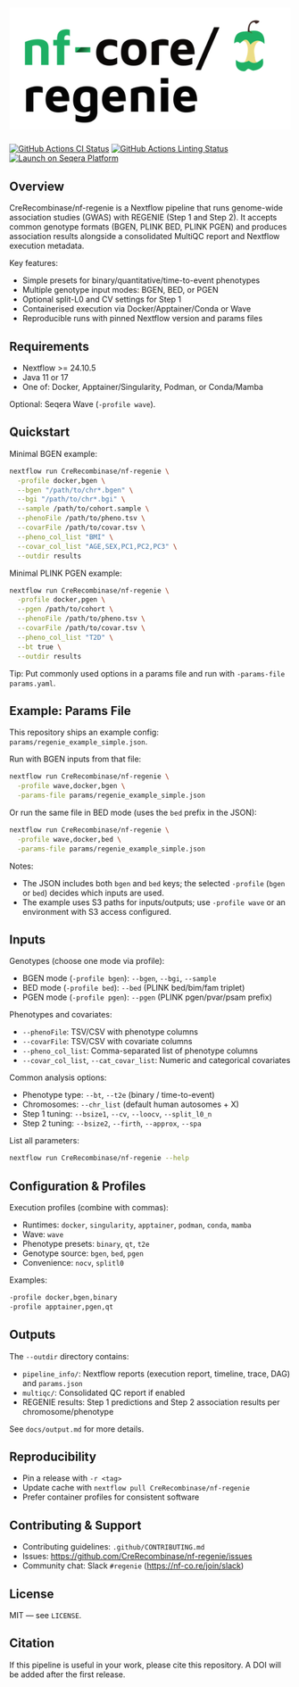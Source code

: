 <h1>
  <picture>
    <source media="(prefers-color-scheme: dark)" srcset="docs/images/nf-core-regenie_logo_dark.png">
    <img alt="CreRecombinase/nf-regenie" src="docs/images/nf-core-regenie_logo_light.png">
  </picture>
</h1>

[![GitHub Actions CI Status](https://github.com/CreRecombinase/nf-regenie/actions/workflows/nf-test.yml/badge.svg)](https://github.com/CreRecombinase/nf-regenie/actions/workflows/nf-test.yml)
[![GitHub Actions Linting Status](https://github.com/CreRecombinase/nf-regenie/actions/workflows/linting.yml/badge.svg)](https://github.com/CreRecombinase/nf-regenie/actions/workflows/linting.yml)
[![Launch on Seqera Platform](https://img.shields.io/badge/Launch%20%F0%9F%9A%80-Seqera%20Platform-%234256e7)](https://cloud.seqera.io/launch?pipeline=https://github.com/CreRecombinase/nf-regenie)

## Overview

CreRecombinase/nf-regenie is a Nextflow pipeline that runs genome-wide association studies (GWAS) with REGENIE (Step 1 and Step 2). It accepts common genotype formats (BGEN, PLINK BED, PLINK PGEN) and produces association results alongside a consolidated MultiQC report and Nextflow execution metadata.

Key features:

- Simple presets for binary/quantitative/time-to-event phenotypes
- Multiple genotype input modes: BGEN, BED, or PGEN
- Optional split-L0 and CV settings for Step 1
- Containerised execution via Docker/Apptainer/Conda or Wave
- Reproducible runs with pinned Nextflow version and params files

## Requirements

- Nextflow >= 24.10.5
- Java 11 or 17
- One of: Docker, Apptainer/Singularity, Podman, or Conda/Mamba

Optional: Seqera Wave (`-profile wave`).

## Quickstart

Minimal BGEN example:

```bash
nextflow run CreRecombinase/nf-regenie \
  -profile docker,bgen \
  --bgen "/path/to/chr*.bgen" \
  --bgi "/path/to/chr*.bgi" \
  --sample /path/to/cohort.sample \
  --phenoFile /path/to/pheno.tsv \
  --covarFile /path/to/covar.tsv \
  --pheno_col_list "BMI" \
  --covar_col_list "AGE,SEX,PC1,PC2,PC3" \
  --outdir results
```

Minimal PLINK PGEN example:

```bash
nextflow run CreRecombinase/nf-regenie \
  -profile docker,pgen \
  --pgen /path/to/cohort \
  --phenoFile /path/to/pheno.tsv \
  --covarFile /path/to/covar.tsv \
  --pheno_col_list "T2D" \
  --bt true \
  --outdir results
```

Tip: Put commonly used options in a params file and run with `-params-file params.yaml`.

## Example: Params File

This repository ships an example config: `params/regenie_example_simple.json`.

Run with BGEN inputs from that file:

```bash
nextflow run CreRecombinase/nf-regenie \
  -profile wave,docker,bgen \
  -params-file params/regenie_example_simple.json
```

Or run the same file in BED mode (uses the `bed` prefix in the JSON):

```bash
nextflow run CreRecombinase/nf-regenie \
  -profile wave,docker,bed \
  -params-file params/regenie_example_simple.json
```

Notes:
- The JSON includes both `bgen` and `bed` keys; the selected `-profile` (`bgen` or `bed`) decides which inputs are used.
- The example uses S3 paths for inputs/outputs; use `-profile wave` or an environment with S3 access configured.

## Inputs

Genotypes (choose one mode via profile):

- BGEN mode (`-profile bgen`): `--bgen`, `--bgi`, `--sample`
- BED mode (`-profile bed`): `--bed` (PLINK bed/bim/fam triplet)
- PGEN mode (`-profile pgen`): `--pgen` (PLINK pgen/pvar/psam prefix)

Phenotypes and covariates:

- `--phenoFile`: TSV/CSV with phenotype columns
- `--covarFile`: TSV/CSV with covariate columns
- `--pheno_col_list`: Comma-separated list of phenotype columns
- `--covar_col_list`, `--cat_covar_list`: Numeric and categorical covariates

Common analysis options:

- Phenotype type: `--bt`, `--t2e` (binary / time-to-event)
- Chromosomes: `--chr_list` (default human autosomes + X)
- Step 1 tuning: `--bsize1`, `--cv`, `--loocv`, `--split_l0_n`
- Step 2 tuning: `--bsize2`, `--firth`, `--approx`, `--spa`

List all parameters:

```bash
nextflow run CreRecombinase/nf-regenie --help
```

## Configuration & Profiles

Execution profiles (combine with commas):

- Runtimes: `docker`, `singularity`, `apptainer`, `podman`, `conda`, `mamba`
- Wave: `wave`
- Phenotype presets: `binary`, `qt`, `t2e`
- Genotype source: `bgen`, `bed`, `pgen`
- Convenience: `nocv`, `splitl0`

Examples:

```bash
-profile docker,bgen,binary
-profile apptainer,pgen,qt
```

## Outputs

The `--outdir` directory contains:

- `pipeline_info/`: Nextflow reports (execution report, timeline, trace, DAG) and `params.json`
- `multiqc/`: Consolidated QC report if enabled
- REGENIE results: Step 1 predictions and Step 2 association results per chromosome/phenotype

See `docs/output.md` for more details.

## Reproducibility

- Pin a release with `-r <tag>`
- Update cache with `nextflow pull CreRecombinase/nf-regenie`
- Prefer container profiles for consistent software

## Contributing & Support

- Contributing guidelines: `.github/CONTRIBUTING.md`
- Issues: https://github.com/CreRecombinase/nf-regenie/issues
- Community chat: Slack `#regenie` (https://nf-co.re/join/slack)

## License

MIT — see `LICENSE`.

## Citation

If this pipeline is useful in your work, please cite this repository. A DOI will be added after the first release.
